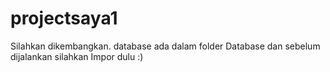 # projectsaya1
Silahkan dikembangkan.
database ada dalam folder Database dan sebelum dijalankan silahkan Impor dulu :)

